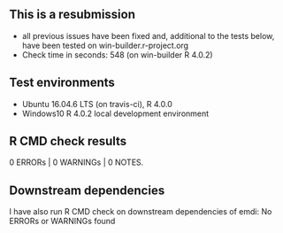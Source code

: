 ## This is a resubmission
* all previous issues have been fixed and, additional to the tests below, 
have been tested on win-builder.r-project.org
* Check time in seconds: 548 (on win-builder R 4.0.2)

## Test environments
* Ubuntu 16.04.6 LTS (on travis-ci), R 4.0.0
* Windows10 R 4.0.2 local development environment

## R CMD check results

0 ERRORs | 0 WARNINGs | 0 NOTES. 

## Downstream dependencies

I have also run R CMD check on downstream dependencies of emdi:
No ERRORs or WARNINGs found


